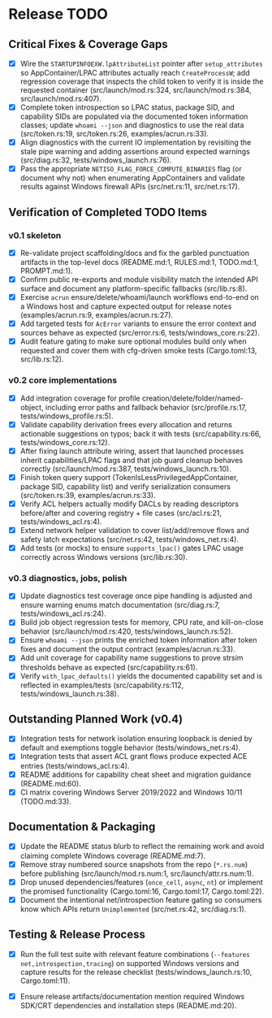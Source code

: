 # Release TODO

## Critical Fixes & Coverage Gaps
- [x] Wire the `STARTUPINFOEXW.lpAttributeList` pointer after `setup_attributes` so AppContainer/LPAC attributes actually reach `CreateProcessW`; add regression coverage that inspects the child token to verify it is inside the requested container (src/launch/mod.rs:324, src/launch/mod.rs:384, src/launch/mod.rs:407).
- [x] Complete token introspection so LPAC status, package SID, and capability SIDs are populated via the documented token information classes; update `whoami --json` and diagnostics to use the real data (src/token.rs:19, src/token.rs:26, examples/acrun.rs:33).
- [x] Align diagnostics with the current IO implementation by revisiting the stale pipe warning and adding assertions around expected warnings (src/diag.rs:32, tests/windows_launch.rs:76).
- [x] Pass the appropriate `NETISO_FLAG_FORCE_COMPUTE_BINARIES` flag (or document why not) when enumerating AppContainers and validate results against Windows firewall APIs (src/net.rs:11, src/net.rs:17).

## Verification of Completed TODO Items
### v0.1 skeleton
- [x] Re-validate project scaffolding/docs and fix the garbled punctuation artifacts in the top-level docs (README.md:1, RULES.md:1, TODO.md:1, PROMPT.md:1).
- [x] Confirm public re-exports and module visibility match the intended API surface and document any platform-specific fallbacks (src/lib.rs:8).
- [x] Exercise `acrun` ensure/delete/whoami/launch workflows end-to-end on a Windows host and capture expected output for release notes (examples/acrun.rs:9, examples/acrun.rs:27).
- [x] Add targeted tests for `AcError` variants to ensure the error context and sources behave as expected (src/error.rs:6, tests/windows_core.rs:22).
- [x] Audit feature gating to make sure optional modules build only when requested and cover them with cfg-driven smoke tests (Cargo.toml:13, src/lib.rs:12).

### v0.2 core implementations
- [x] Add integration coverage for profile creation/delete/folder/named-object, including error paths and fallback behavior (src/profile.rs:17, tests/windows_profile.rs:5).
- [x] Validate capability derivation frees every allocation and returns actionable suggestions on typos; back it with tests (src/capability.rs:66, tests/windows_core.rs:12).
- [x] After fixing launch attribute wiring, assert that launched processes inherit capabilities/LPAC flags and that job guard cleanup behaves correctly (src/launch/mod.rs:387, tests/windows_launch.rs:10).
- [x] Finish token query support (TokenIsLessPrivilegedAppContainer, package SID, capability list) and verify serialization consumers (src/token.rs:39, examples/acrun.rs:33).
- [x] Verify ACL helpers actually modify DACLs by reading descriptors before/after and covering registry + file cases (src/acl.rs:21, tests/windows_acl.rs:4).
- [x] Extend network helper validation to cover list/add/remove flows and safety latch expectations (src/net.rs:42, tests/windows_net.rs:4).
- [x] Add tests (or mocks) to ensure `supports_lpac()` gates LPAC usage correctly across Windows versions (src/lib.rs:30).

### v0.3 diagnostics, jobs, polish
- [x] Update diagnostics test coverage once pipe handling is adjusted and ensure warning enums match documentation (src/diag.rs:7, tests/windows_acl.rs:24).
- [x] Build job object regression tests for memory, CPU rate, and kill-on-close behavior (src/launch/mod.rs:420, tests/windows_launch.rs:52).
- [x] Ensure `whoami --json` prints the enriched token information after token fixes and document the output contract (examples/acrun.rs:33).
- [x] Add unit coverage for capability name suggestions to prove strsim thresholds behave as expected (src/capability.rs:61).
- [x] Verify `with_lpac_defaults()` yields the documented capability set and is reflected in examples/tests (src/capability.rs:112, tests/windows_launch.rs:38).

## Outstanding Planned Work (v0.4)
- [x] Integration tests for network isolation ensuring loopback is denied by default and exemptions toggle behavior (tests/windows_net.rs:4).
- [x] Integration tests that assert ACL grant flows produce expected ACE entries (tests/windows_acl.rs:4).
- [x] README additions for capability cheat sheet and migration guidance (README.md:60).
- [x] CI matrix covering Windows Server 2019/2022 and Windows 10/11 (TODO.md:33).

## Documentation & Packaging
- [x] Update the README status blurb to reflect the remaining work and avoid claiming complete Windows coverage (README.md:7).
- [x] Remove stray numbered source snapshots from the repo (`*.rs.num`) before publishing (src/launch/mod.rs.num:1, src/launch/attr.rs.num:1).
- [x] Drop unused dependencies/features (`once_cell`, `async`, `nt`) or implement the promised functionality (Cargo.toml:16, Cargo.toml:17, Cargo.toml:22).
- [x] Document the intentional net/introspection feature gating so consumers know which APIs return `Unimplemented` (src/net.rs:42, src/diag.rs:1).

## Testing & Release Process
- [x] Run the full test suite with relevant feature combinations (`--features net,introspection,tracing`) on supported Windows versions and capture results for the release checklist (tests/windows_launch.rs:10, Cargo.toml:11).
- [x] Ensure release artifacts/documentation mention required Windows SDK/CRT dependencies and installation steps (README.md:20).


